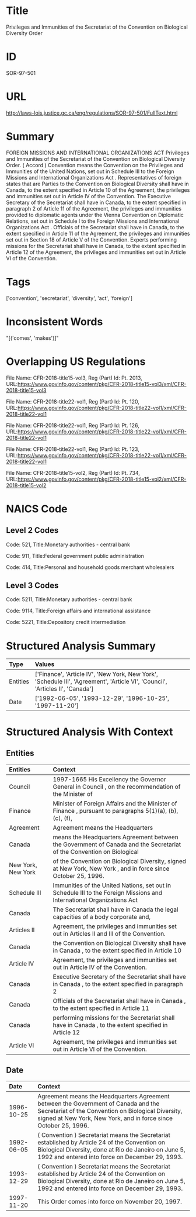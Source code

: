 # Title
Privileges and Immunities of the Secretariat of the Convention on Biological Diversity Order


# ID
SOR-97-501

# URL
http://laws-lois.justice.gc.ca/eng/regulations/SOR-97-501/FullText.html


# Summary
FOREIGN MISSIONS AND INTERNATIONAL ORGANIZATIONS ACT Privileges and Immunities of the Secretariat of the Convention on Biological Diversity Order.
( Accord ) Convention  means the Convention on the Privileges and Immunities of the United Nations, set out in Schedule III to the  Foreign Missions and International Organizations Act .
Representatives of foreign states that are Parties to the Convention on Biological Diversity shall have in Canada, to the extent specified in Article 10 of the Agreement, the privileges and immunities set out in Article IV of the Convention.
The Executive Secretary of the Secretariat shall have in Canada, to the extent specified in paragraph 2 of Article 11 of the Agreement, the privileges and immunities provided to diplomatic agents under the Vienna Convention on Diplomatic Relations, set out in Schedule I to the  Foreign Missions and International Organizations Act .
Officials of the Secretariat shall have in Canada, to the extent specified in Article 11 of the Agreement, the privileges and immunities set out in Section 18 of Article V of the Convention.
Experts performing missions for the Secretariat shall have in Canada, to the extent specified in Article 12 of the Agreement, the privileges and immunities set out in Article VI of the Convention.


# Tags
['convention', 'secretariat', 'diversity', 'act', 'foreign']


# Inconsistent Words
"[('comes', 'makes')]"


# Overlapping US Regulations
File Name: CFR-2018-title15-vol3, Reg (Part) Id: Pt. 2013, URL:https://www.govinfo.gov/content/pkg/CFR-2018-title15-vol3/xml/CFR-2018-title15-vol3

File Name: CFR-2018-title22-vol1, Reg (Part) Id: Pt. 120, URL:https://www.govinfo.gov/content/pkg/CFR-2018-title22-vol1/xml/CFR-2018-title22-vol1

File Name: CFR-2018-title22-vol1, Reg (Part) Id: Pt. 126, URL:https://www.govinfo.gov/content/pkg/CFR-2018-title22-vol1/xml/CFR-2018-title22-vol1

File Name: CFR-2018-title22-vol1, Reg (Part) Id: Pt. 123, URL:https://www.govinfo.gov/content/pkg/CFR-2018-title22-vol1/xml/CFR-2018-title22-vol1

File Name: CFR-2018-title15-vol2, Reg (Part) Id: Pt. 734, URL:https://www.govinfo.gov/content/pkg/CFR-2018-title15-vol2/xml/CFR-2018-title15-vol2




# NAICS Code
## Level 2 Codes
Code: 521, Title:Monetary authorities - central bank

Code: 911, Title:Federal government public administration

Code: 414, Title:Personal and household goods merchant wholesalers




## Level 3 Codes
Code: 5211, Title:Monetary authorities - central bank

Code: 9114, Title:Foreign affairs and international assistance

Code: 5221, Title:Depository credit intermediation







# Structured Analysis Summary
| Type     | Values                                                                                                                         |
|:---------|:-------------------------------------------------------------------------------------------------------------------------------|
| Entities | ['Finance', 'Article IV', 'New York, New York', 'Schedule III', 'Agreement', 'Article VI', 'Council', 'Articles II', 'Canada'] |
| Date     | ['1992-06-05', '1993-12-29', '1996-10-25', '1997-11-20']                                                                       |


# Structured Analysis With Context
 


## Entities
| Entities           | Context                                                                                                               |
|:-------------------|:----------------------------------------------------------------------------------------------------------------------|
| Council            | 1997-1665 His Excellency the Governor General in  Council , on the recommendation of the Minister of                  |
| Finance            | Minister of Foreign Affairs and the Minister of Finance , pursuant to paragraphs 5(1)(a), (b), (c), (f),              |
| Agreement          | Agreement   means the Headquarters                                                                                    |
| Canada             | means the Headquarters Agreement between the Government of Canada and the Secretariat of the Convention on Biological |
| New York, New York | of the Convention on Biological Diversity, signed at New York, New York , and in force since October 25, 1996.        |
| Schedule III       | Immunities of the United Nations, set out in Schedule III to the Foreign Missions and International Organizations Act |
| Canada             | The Secretariat shall have in  Canada the legal capacities of a body corporate and,                                   |
| Articles II        | Agreement, the privileges and immunities set out in Articles II  and III of the Convention.                           |
| Canada             | the Convention on Biological Diversity shall have in Canada , to the extent specified in Article 10                   |
| Article IV         | Agreement, the privileges and immunities set out in Article IV  of the Convention.                                    |
| Canada             | Executive Secretary of the Secretariat shall have in Canada , to the extent specified in paragraph 2                  |
| Canada             | Officials of the Secretariat shall have in  Canada , to the extent specified in Article 11                            |
| Canada             | performing missions for the Secretariat shall have in Canada , to the extent specified in Article 12                  |
| Article VI         | Agreement, the privileges and immunities set out in Article VI  of the Convention.                                    |


## Date
| Date       | Context                                                                                                                                                                                                        |
|:-----------|:---------------------------------------------------------------------------------------------------------------------------------------------------------------------------------------------------------------|
| 1996-10-25 | Agreement  means the Headquarters Agreement between the Government of Canada and the Secretariat of the Convention on Biological Diversity, signed at New York, New York, and in force since October 25, 1996. |
| 1992-06-05 | ( Convention ) Secretariat  means the Secretariat established by Article 24 of the Convention on Biological Diversity, done at Rio de Janeiro on June 5, 1992 and entered into force on December 29, 1993.     |
| 1993-12-29 | ( Convention ) Secretariat  means the Secretariat established by Article 24 of the Convention on Biological Diversity, done at Rio de Janeiro on June 5, 1992 and entered into force on December 29, 1993.     |
| 1997-11-20 | This Order comes into force on November 20, 1997.                                                                                                                                                              |



